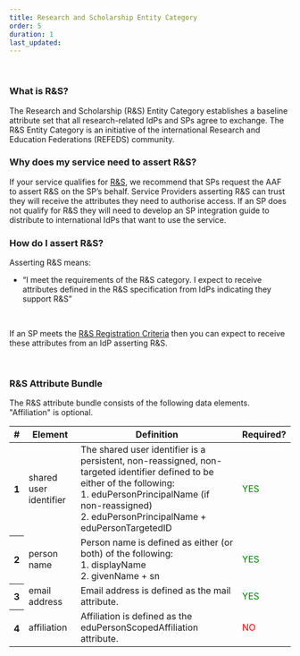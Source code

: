 ```yaml
---
title: Research and Scholarship Entity Category
order: 5
duration: 1
last_updated:
---
```

<br>

### What is R&S?
The Research and Scholarship (R&S) Entity Category establishes a baseline attribute set that all research-related IdPs and SPs agree to exchange. The R&S Entity Category is an initiative of the international Research and Education Federations (REFEDS) community.

### Why does my service need to assert R&S?
If your service qualifies for [R&S](https://refeds.org/category/research-and-scholarship), we recommend that SPs request the AAF to assert R&S on the SP’s behalf. Service Providers asserting R&S can trust they will receive the attributes they need to authorise access. If an SP does not qualify for R&S they will need to develop an SP integration guide to distribute to international IdPs that want to use the service.

### How do I assert R&S?

Asserting R&S means:
<ul class="list-group">
    <li class="list-group-item"><i class="fa fa-check-circle" style="color:green"></i> “I meet the requirements of the R&S category. I expect to receive attributes defined in the R&S specification from IdPs indicating they support R&S”</li>
</ul>
<br>

If an SP meets the [R&S Registration Criteria](https://refeds.org/category/research-and-scholarship) then you can expect to receive these attributes from an IdP asserting R&S.

<br>

### R&S Attribute Bundle

The R&S attribute bundle consists of the following data elements. "Affiliation" is optional.

<table class="table">
  <thead>
    <tr>
      <th scope="col">#</th>
      <th scope="col">Element</th>
      <th scope="col">Definition</th>
      <th scope="col">Required?</th>
    </tr>
  </thead>
  <tbody>
    <tr>
      <th scope="row">1</th>
      <td>shared user identifier</td>
      <td>The shared user identifier is a persistent, non-reassigned, non-targeted identifier defined to be either of the following:
        <br>1. eduPersonPrincipalName (if non-reassigned)
        <br>2. eduPersonPrincipalName + eduPersonTargetedID</td>
      <td style="color: green">YES</td>
    </tr>
    <tr>
      <th scope="row">2</th>
      <td>person name</td>
      <td>Person name is defined as either (or both) of the following:
        <br>1. displayName
        <br>2. givenName + sn</td>
      <td style="color: green">YES</td>
    </tr>
    <tr>
      <th scope="row">3</th>
      <td>email address</td>
      <td>Email address is defined as the mail attribute.</td>
      <td style="color: green">YES</td>
    </tr>
    <tr>
      <th scope="row">4</th>
      <td>affiliation</td>
      <td>Affiliation is defined as the eduPersonScopedAffiliation attribute.</td>
      <td style="color: red">NO</td>
    </tr>
  </tbody>
</table>